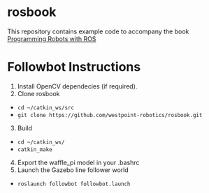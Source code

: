 # rosbook
This repository contains example code to accompany the book [Programming Robots with ROS](http://www.amazon.com/Programming-Robots-ROS-Practical-Introduction/dp/1449323898/ref=sr_1_1?ie=UTF8&qid=1453484937&sr=8-1)

# Followbot Instructions
1. Install OpenCV dependecies (if required).
2. Clone rosbook
 - `cd ~/catkin_ws/src`
 - `git clone https://github.com/westpoint-robotics/rosbook.git`
3. Build
 - `cd ~/catkin_ws/`
 - `catkin_make`
4. Export the waffle_pi model in your .bashrc 
5. Launch the Gazebo line follower world
- `roslaunch followbot followbot.launch`

